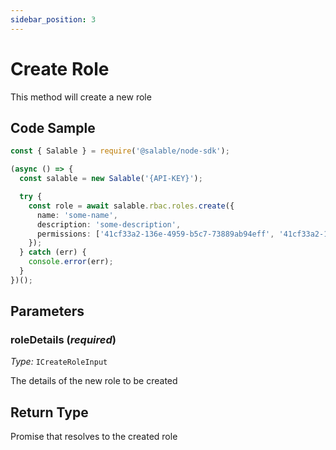 ```yaml
---
sidebar_position: 3
---
```


# Create Role

This method will create a new role

## Code Sample

```typescript
const { Salable } = require('@salable/node-sdk');

(async () => {
  const salable = new Salable('{API-KEY}');

  try {
    const role = await salable.rbac.roles.create({
      name: 'some-name',
      description: 'some-description',
      permissions: ['41cf33a2-136e-4959-b5c7-73889ab94eff', '41cf33a2-136e-4959-b5c7-73889ab94eff'],
    });
  } catch (err) {
    console.error(err);
  }
})();
```

## Parameters

### roleDetails (_required_)

_Type:_ `ICreateRoleInput`

The details of the new role to be created

## Return Type

Promise that resolves to the created role
